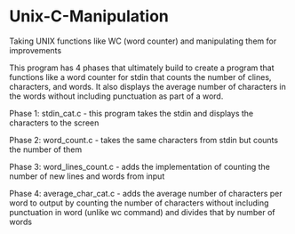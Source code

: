 # Unix-C-Manipulation
Taking UNIX functions like WC (word counter) and manipulating them for improvements

This program has 4 phases that ultimately build to create a  program that functions like a word counter for stdin that counts the number of clines, characters, and words. It also displays the average number of characters in the words without including punctuation as part of a word. 


Phase 1: stdin_cat.c - this program takes the stdin and displays the characters to the screen

Phase 2: word_count.c - takes the same characters from stdin but counts the number of them

Phase 3: word_lines_count.c - adds the implementation of counting the number of new lines and words from input

Phase 4: average_char_cat.c - adds the average number of characters per word to output by counting the number of characters without including punctuation in word (unlike wc command) and divides that by number of words
